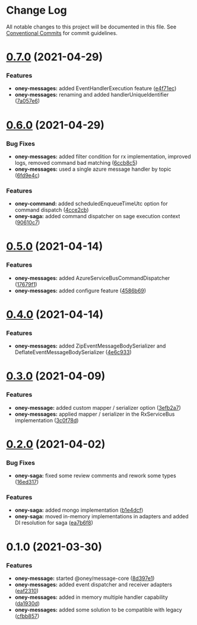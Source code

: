 # Change Log

All notable changes to this project will be documented in this file.
See [Conventional Commits](https://conventionalcommits.org) for commit guidelines.

# [0.7.0](https://dev.azure.com/OneyPay/OneyPay-API/_git/oney/compare/@oney/messages-core@0.6.0...@oney/messages-core@0.7.0) (2021-04-29)


### Features

* **oney-messages:** added EventHandlerExecution feature ([e4f71ec](https://dev.azure.com/OneyPay/OneyPay-API/_git/oney/commits/e4f71ec59dc59e300d5a8b63f08f5f89bda9bd53))
* **oney-messages:** renaming and added handlerUniqueIdentifier ([7a057e6](https://dev.azure.com/OneyPay/OneyPay-API/_git/oney/commits/7a057e61f557d391a9750546838f10609d1cefdc))





# [0.6.0](https://dev.azure.com/OneyPay/OneyPay-API/_git/oney/compare/@oney/messages-core@0.5.0...@oney/messages-core@0.6.0) (2021-04-29)


### Bug Fixes

* **oney-messages:** added filter condition for rx implementation, improved logs, removed command bad matching ([6ccb8c5](https://dev.azure.com/OneyPay/OneyPay-API/_git/oney/commits/6ccb8c548ffd965ada7cc0dd4e0ddf4db609ca88))
* **oney-messages:** used a single azure message handler by topic ([6fd9e4c](https://dev.azure.com/OneyPay/OneyPay-API/_git/oney/commits/6fd9e4c31f50a7da11f0abdcf01244895fda7c7d))


### Features

* **oney-command:** added scheduledEnqueueTimeUtc option for command dispatch ([4cce2cb](https://dev.azure.com/OneyPay/OneyPay-API/_git/oney/commits/4cce2cb84a1b39ea264b60113634fac4ec87e700))
* **oney-saga:** added command dispatcher on sage execution context ([90610c7](https://dev.azure.com/OneyPay/OneyPay-API/_git/oney/commits/90610c7df3b05006c577b87a3fa8bc89178d89c6))





# [0.5.0](https://dev.azure.com/OneyPay/OneyPay-API/_git/oney/compare/@oney/messages-core@0.4.0...@oney/messages-core@0.5.0) (2021-04-14)


### Features

* **oney-messages:** added AzureServiceBusCommandDispatcher ([17679f1](https://dev.azure.com/OneyPay/OneyPay-API/_git/oney/commits/17679f15ac5dd26c05f4392c91fc6457e593e130))
* **oney-messages:** added configure feature ([4586b69](https://dev.azure.com/OneyPay/OneyPay-API/_git/oney/commits/4586b69d83f7231c48f9cab16a12c00d0b60fd51))





# [0.4.0](https://dev.azure.com/OneyPay/OneyPay-API/_git/oney/compare/@oney/messages-core@0.3.0...@oney/messages-core@0.4.0) (2021-04-14)


### Features

* **oney-messages:** added ZipEventMessageBodySerializer and DeflateEventMessageBodySerializer ([4e6c933](https://dev.azure.com/OneyPay/OneyPay-API/_git/oney/commits/4e6c9334b9e30607e3054b6aa476508de89dea0b))





# [0.3.0](https://dev.azure.com/OneyPay/OneyPay-API/_git/oney/compare/@oney/messages-core@0.2.0...@oney/messages-core@0.3.0) (2021-04-09)


### Features

* **oney-message:** added custom mapper / serializer option ([3efb2a7](https://dev.azure.com/OneyPay/OneyPay-API/_git/oney/commits/3efb2a70265e6f1997da0bcb3181d7306d274bab))
* **oney-messages:** applied mapper / serializer in the RxServiceBus implementation ([3c0f78d](https://dev.azure.com/OneyPay/OneyPay-API/_git/oney/commits/3c0f78db54ac5a0ca0262ba3213465cd64933f26))





# [0.2.0](https://dev.azure.com/OneyPay/OneyPay-API/_git/oney/compare/@oney/messages-core@0.1.0...@oney/messages-core@0.2.0) (2021-04-02)


### Bug Fixes

* **oney-saga:** fixed some review comments and rework some types ([16ed317](https://dev.azure.com/OneyPay/OneyPay-API/_git/oney/commits/16ed317010f9c5e620f4be26854c0fc79bed357c))


### Features

* **oney-saga:** added mongo implementation ([b1e4dcf](https://dev.azure.com/OneyPay/OneyPay-API/_git/oney/commits/b1e4dcf04e5d52588f560b38ddf88cc03048f143))
* **oney-saga:** moved in-memory implementations in adapters and added DI resolution for saga ([ea7b6f8](https://dev.azure.com/OneyPay/OneyPay-API/_git/oney/commits/ea7b6f830b33cfcc1f1e8447420d978b2b0c225c))





# 0.1.0 (2021-03-30)


### Features

* **oney-message:** started @oney/message-core ([8d397e1](https://dev.azure.com/OneyPay/OneyPay-API/_git/oney/commits/8d397e1acc95b45ab66e53ae23031d3db8ed50f4))
* **oney-messages:** added event dispatcher and receiver adapters ([eaf2310](https://dev.azure.com/OneyPay/OneyPay-API/_git/oney/commits/eaf231002d347e304a88a0c61d014a18a4c198a3))
* **oney-messages:** added in memory multiple handler capability ([da1930d](https://dev.azure.com/OneyPay/OneyPay-API/_git/oney/commits/da1930d1485e503245396ff3a2def8486830bd2e))
* **oney-messages:** added some solution to be compatible with legacy ([cfbb857](https://dev.azure.com/OneyPay/OneyPay-API/_git/oney/commits/cfbb8575710f76c0c3b6f1a394687899acc35a68))
